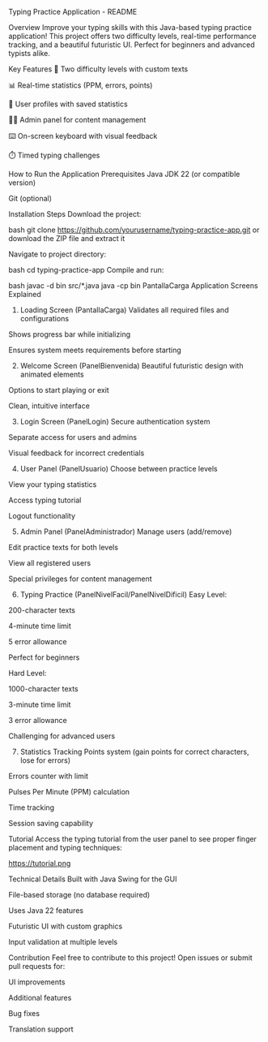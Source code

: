 Typing Practice Application - README


Overview
Improve your typing skills with this Java-based typing practice application! This project offers two difficulty levels, real-time performance tracking, and a beautiful futuristic UI. Perfect for beginners and advanced typists alike.

Key Features
🎯 Two difficulty levels with custom texts

📊 Real-time statistics (PPM, errors, points)

👤 User profiles with saved statistics

👨‍💻 Admin panel for content management

⌨️ On-screen keyboard with visual feedback

⏱️ Timed typing challenges

How to Run the Application
Prerequisites
Java JDK 22 (or compatible version)

Git (optional)

Installation Steps
Download the project:

bash
git clone https://github.com/yourusername/typing-practice-app.git
or download the ZIP file and extract it

Navigate to project directory:

bash
cd typing-practice-app
Compile and run:

bash
javac -d bin src/*.java
java -cp bin PantallaCarga
Application Screens Explained
1. Loading Screen (PantallaCarga)
Validates all required files and configurations

Shows progress bar while initializing

Ensures system meets requirements before starting

2. Welcome Screen (PanelBienvenida)
Beautiful futuristic design with animated elements

Options to start playing or exit

Clean, intuitive interface

3. Login Screen (PanelLogin)
Secure authentication system

Separate access for users and admins

Visual feedback for incorrect credentials

4. User Panel (PanelUsuario)
Choose between practice levels

View your typing statistics

Access typing tutorial

Logout functionality

5. Admin Panel (PanelAdministrador)
Manage users (add/remove)

Edit practice texts for both levels

View all registered users

Special privileges for content management

6. Typing Practice (PanelNivelFacil/PanelNivelDificil)
Easy Level:

200-character texts

4-minute time limit

5 error allowance

Perfect for beginners

Hard Level:

1000-character texts

3-minute time limit

3 error allowance

Challenging for advanced users

7. Statistics Tracking
Points system (gain points for correct characters, lose for errors)

Errors counter with limit

Pulses Per Minute (PPM) calculation

Time tracking

Session saving capability

Tutorial
Access the typing tutorial from the user panel to see proper finger placement and typing techniques:

https://tutorial.png

Technical Details
Built with Java Swing for the GUI

File-based storage (no database required)

Uses Java 22 features

Futuristic UI with custom graphics

Input validation at multiple levels

Contribution
Feel free to contribute to this project! Open issues or submit pull requests for:

UI improvements

Additional features

Bug fixes

Translation support
